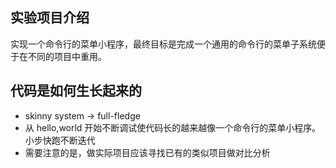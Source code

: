 ## 实验项目介绍
实现一个命令行的菜单小程序，最终目标是完成一个通用的命令行的菜单子系统便于在不同的项目中重用。    
## 代码是如何生长起来的
- skinny system -> full-fledge  
- 从 hello,world 开始不断调试使代码长的越来越像一个命令行的菜单小程序。小步快跑不断迭代  
- 需要注意的是，做实际项目应该寻找已有的类似项目做对比分析
